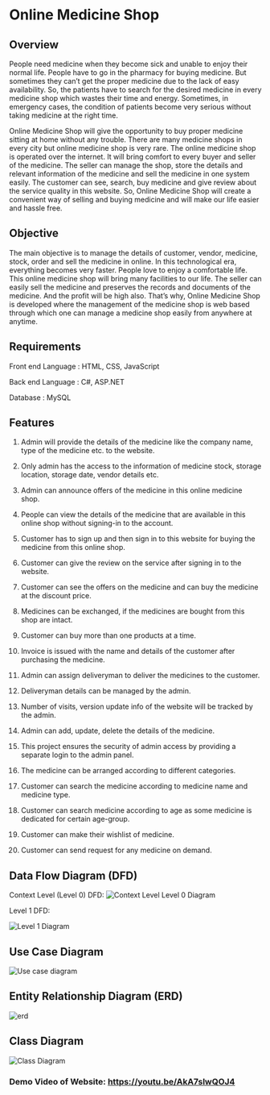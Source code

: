 # Online Medicine Shop

## Overview

People need medicine when they become sick and unable to enjoy their normal life. People have to go in the pharmacy for buying medicine. But sometimes they can’t get the proper medicine due to the lack of easy availability. So, the patients have to search for the desired medicine in every medicine shop which wastes their time and energy. Sometimes, in emergency cases, the condition of patients become very serious without taking medicine at the right time. 

Online Medicine Shop will give the opportunity to buy proper medicine sitting at home without any trouble. There are many medicine shops in every city but online medicine shop is very rare. The online medicine shop is operated over the internet. It will bring comfort to every buyer and seller of the medicine. The seller can manage the shop, store the details and relevant information of the medicine and sell the medicine in one system easily. The customer can see, search, buy medicine and give review about the service quality in this website. So, Online Medicine Shop will create a convenient way of selling and buying medicine and will make our life easier and hassle free.

## Objective  

The main objective is to manage the details of customer, vendor, medicine, stock, order and sell the medicine in online. In this technological era, everything becomes very faster. People love to enjoy a comfortable life. This online medicine shop will bring many facilities to our life. The seller can easily sell the medicine and preserves the records and documents of the medicine. And the profit will be high also. That’s why, Online Medicine Shop is developed where the management of the medicine shop is web based through which one can manage a medicine shop easily from anywhere at anytime.

## Requirements

Front end Language : HTML, CSS, JavaScript

Back end Language : C#, ASP.NET

Database : MySQL


## Features

1. Admin will provide the details of the medicine like the company name, type of the medicine etc. to the website.

2. Only admin has the access to the information of medicine stock, storage location, storage date, vendor details etc.

3. Admin can announce offers of the medicine in this online medicine shop.

4. People can view the details of the medicine that are available in this online shop without signing-in to the account.

5. Customer has to sign up and then sign in to this website for buying the medicine from this online shop. 

6. Customer can give the review on the service after signing in to the website. 

7. Customer can see the offers on the medicine and can buy the medicine at the discount price.

8. Medicines can be exchanged, if the medicines are bought from this shop are intact.

9. Customer can buy more than one products at a time.

10. Invoice is issued with the name and details of the customer after purchasing the medicine.

11. Admin can assign deliveryman to deliver the medicines to the customer.

12. Deliveryman details can be managed by the admin.

13. Number of visits, version update info of the website will be tracked by the admin.

14. Admin can add, update, delete the details of the medicine.

15. This project ensures the security of admin access by providing a separate login to the admin panel. 

16. The medicine can be arranged according to different categories.

17. Customer can search the medicine according to medicine name and medicine type.

18. Customer can search medicine according to age as some medicine is dedicated for certain age-group.

19. Customer can make their wishlist of medicine.

20. Customer can send request for any medicine on demand. 

## Data Flow Diagram (DFD)

Context Level (Level 0) DFD:
![Context Level Level 0 Diagram](https://user-images.githubusercontent.com/30154496/82128654-8fd73100-97de-11ea-951d-afe065bb7a15.jpg)


Level 1 DFD:

![Level 1 Diagram](https://user-images.githubusercontent.com/30154496/82128659-95cd1200-97de-11ea-92ee-86d901b554cf.jpg)

## Use Case Diagram
![Use case diagram](https://user-images.githubusercontent.com/30154496/82128662-9cf42000-97de-11ea-81e8-4cbceae5a37c.jpg)

## Entity Relationship Diagram (ERD)
![erd](https://user-images.githubusercontent.com/30154496/82128668-a2ea0100-97de-11ea-8f5c-ce2b60812153.jpg)

## Class Diagram
![Class Diagram](https://user-images.githubusercontent.com/30154496/82128683-bdbc7580-97de-11ea-915b-aba08f02ad75.jpg)


### Demo Video of Website: https://youtu.be/AkA7slwQOJ4
